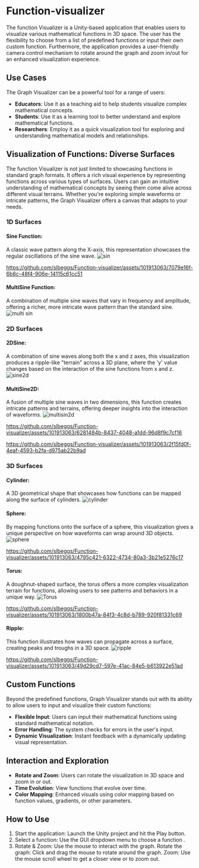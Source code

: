 # Function-visualizer
The function Visualizer is a Unity-based application that enables users to visualize various mathematical functions in 3D space. The user has the flexibility to choose from a list of predefined functions or input their own custom function. Furthermore, the application provides a user-friendly camera control mechanism to rotate around the graph and zoom in/out for an enhanced visualization experience.

## Use Cases
The Graph Visualizer can be a powerful tool for a range of users:

- **Educators**: Use it as a teaching aid to help students visualize complex mathematical concepts.
- **Students**: Use it as a learning tool to better understand and explore mathematical functions.
- **Researchers**: Employ it as a quick visualization tool for exploring and understanding mathematical models and relationships.

## Visualization of Functions: Diverse Surfaces
The function Visualizer is not just limited to showcasing functions in standard graph formats. It offers a rich visual experience by representing functions across various types of surfaces. Users can gain an intuitive understanding of mathematical concepts by seeing them come alive across different visual terrains. Whether you're exploring simple waveforms or intricate patterns, the Graph Visualizer offers a canvas that adapts to your needs.

### 1D Surfaces

#### Sine Function:
A classic wave pattern along the X-axis, this representation showcases the regular oscillations of the sine wave.
![sin](https://github.com/slbeggs/Function-visualizer/assets/101913063/1614326b-5f5a-4488-9fff-2bbd0ec510b1)


https://github.com/slbeggs/Function-visualizer/assets/101913063/7079e16f-6b8c-48f4-906e-14115c61cc51






#### MultiSine Function:
A combination of multiple sine waves that vary in frequency and amplitude, offering a richer, more intricate wave pattern than the standard sine.
![multi sin](https://github.com/slbeggs/Function-visualizer/assets/101913063/22ea6e01-af2d-49b8-8f2a-f64cae259229)

### 2D Surfaces

#### 2DSine:
A combination of sine waves along both the x and z axes, this visualization produces a ripple-like "terrain" across a 3D plane, where the 'y' value changes based on the interaction of the sine functions from x and z.
![sine2d](https://github.com/slbeggs/Function-visualizer/assets/101913063/2822deac-e88d-422c-9747-ed57455694b1)








#### MultiSine2D:
A fusion of multiple sine waves in two dimensions, this function creates intricate patterns and terrains, offering deeper insights into the interaction of waveforms.
![multisin2d](https://github.com/slbeggs/Function-visualizer/assets/101913063/ee8908be-6757-409c-bd62-fb5c52d8aaae)

https://github.com/slbeggs/Function-visualizer/assets/101913063/6281484b-8437-4048-a1dd-96d8f9c7cf16

https://github.com/slbeggs/Function-visualizer/assets/101913063/2f15fd0f-4eaf-4593-b2fa-d975ab22b9ad

### 3D Surfaces

#### Cylinder:
A 3D geometrical shape that showcases how functions can be mapped along the surface of cylinders.
![cylinder](https://github.com/slbeggs/Function-visualizer/assets/101913063/cc87a04e-fd12-4103-9fa1-b70072d4f06d)

#### Sphere:
By mapping functions onto the surface of a sphere, this visualization gives a unique perspective on how waveforms can wrap around 3D objects.
![sphere](https://github.com/slbeggs/Function-visualizer/assets/101913063/f289e778-44af-45c1-af33-c25ca95c8e77)





https://github.com/slbeggs/Function-visualizer/assets/101913063/4795c421-6322-4734-80a3-3b21e5276c17
#### Torus:
A doughnut-shaped surface, the torus offers a more complex visualization terrain for functions, allowing users to see patterns and behaviors in a unique way.
![Torus](https://github.com/slbeggs/Function-visualizer/assets/101913063/daa72dd9-fe09-4a31-b705-616a9c23c230)








https://github.com/slbeggs/Function-visualizer/assets/101913063/1800b47a-84f3-4c8d-b789-920f81331c69









#### Ripple:
This function illustrates how waves can propagate across a surface, creating peaks and troughs in a 3D space.
![ripple](https://github.com/slbeggs/Function-visualizer/assets/101913063/590fe927-9ff3-4ae9-b875-58ec09af7e64)






https://github.com/slbeggs/Function-visualizer/assets/101913063/49d29cd7-597e-41ac-84e5-b613922e51ad
















## Custom Functions

Beyond the predefined functions, Graph Visualizer stands out with its ability to allow users to input and visualize their custom functions:

- **Flexible Input**: Users can input their mathematical functions using standard mathematical notation.
- **Error Handling**: The system checks for errors in the user's input.
- **Dynamic Visualization**: Instant feedback with a dynamically updating visual representation.

## Interaction and Exploration

- **Rotate and Zoom**: Users can rotate the visualization in 3D space and zoom in or out.
- **Time Evolution**: View functions that evolve over time.
- **Color Mapping**: Enhanced visuals using color mapping based on function values, gradients, or other parameters.

## How to Use
1. Start the application: Launch the Unity project and hit the Play button.
2. Select a function: Use the GUI dropdown menu to choose a function .
3. Rotate & Zoom: Use the mouse to interact with the graph.
Rotate the graph: Click and drag the mouse to rotate around the graph.
Zoom: Use the mouse scroll wheel to get a closer view or to zoom out.
